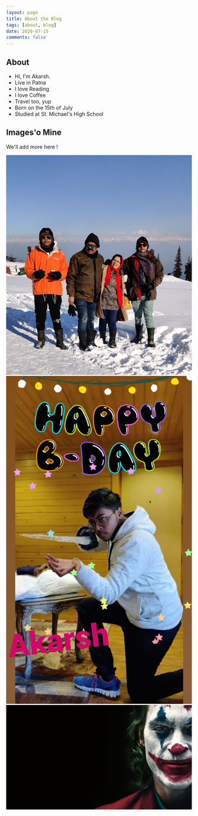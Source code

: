 ```yaml
---
layout: page
title: About the Blog
tags: [about, blog]
date: 2029-07-15
comments: false
---
```

    

## About
* Hi, I'm Akarsh. 
* Live in Patna
* I love Reading
* I love Coffee
* Travel too, yup
* Born on the 15th of July
* Studied at St. Michael's High School

## Images'o Mine
We'll add more here !

![familyphoto](fam.jpeg)
![myimage](akarsh.jpeg)
![joker](joker.jpg)
